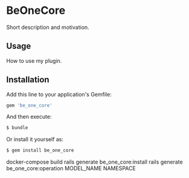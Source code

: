 # BeOneCore
Short description and motivation.

## Usage
How to use my plugin.

## Installation
Add this line to your application's Gemfile:

```ruby
gem 'be_one_core'
```

And then execute:
```bash
$ bundle
```

Or install it yourself as:
```bash
$ gem install be_one_core
```

docker-compose build
rails generate be_one_core:install
rails generate be_one_core:operation MODEL_NAME NAMESPACE